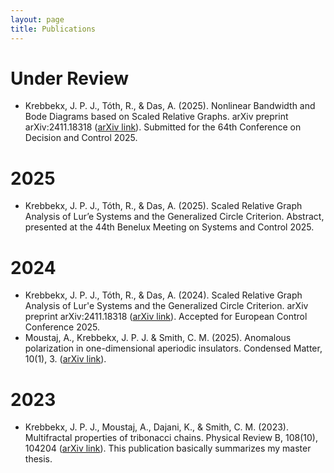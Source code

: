 ```yaml
---
layout: page
title: Publications
---
```


# Under Review
- Krebbekx, J. P. J., Tóth, R., & Das, A. (2025). Nonlinear Bandwidth and Bode Diagrams based on Scaled Relative Graphs. arXiv preprint arXiv:2411.18318 ([arXiv link](https://arxiv.org/abs/2504.01585)). Submitted for the 64th Conference on Decision and Control 2025.

# 2025
- Krebbekx, J. P. J., Tóth, R., & Das, A. (2025). Scaled Relative Graph Analysis of Lur’e Systems and the Generalized Circle Criterion. Abstract, presented at the 44th Benelux Meeting on Systems and Control 2025.

# 2024
- Krebbekx, J. P. J., Tóth, R., & Das, A. (2024). Scaled Relative Graph Analysis of Lur'e Systems and the Generalized Circle Criterion. arXiv preprint arXiv:2411.18318 ([arXiv link](https://arxiv.org/abs/2411.18318)). Accepted for European Control Conference 2025.
- Moustaj, A., Krebbekx, J. P. J. & Smith, C. M. (2025). Anomalous polarization in one-dimensional aperiodic insulators. Condensed Matter, 10(1), 3. ([arXiv link](https://arxiv.org/abs/2404.14916)). 

# 2023
- Krebbekx, J. P. J., Moustaj, A., Dajani, K., & Smith, C. M. (2023). Multifractal properties of tribonacci chains. Physical Review B, 108(10), 104204 ([arXiv link](https://arxiv.org/abs/2304.11144)). This publication basically summarizes my master thesis.